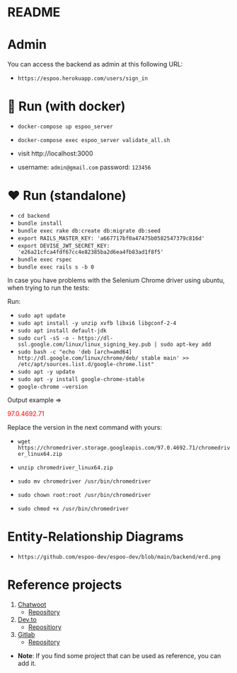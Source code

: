 # README

# Admin

You can access the backend as admin at this following URL:

- `https://espoo.herokuapp.com/users/sign_in`

# 🐳 Run (with docker)

- `docker-compose up espoo_server`

- `docker-compose exec espoo_server validate_all.sh`

- visit http://localhost:3000

- username: `admin@gmail.com` password: `123456`

# :heart: Run (standalone)

- `cd backend`
- `bundle install`
- `bundle exec rake db:create db:migrate db:seed`
- `export RAILS_MASTER_KEY: 'a667717bf0a47475b0582547379c816d'`
- `export DEVISE_JWT_SECRET_KEY: 'e26a21cfca4fdf67cc4e82385ba2d6ea4fb83ad1f8f5'`
- `bundle exec rspec`
- `bundle exec rails s -b 0`

In case you have problems with the Selenium Chrome driver using ubuntu, when trying to run the tests:

Run:

- `sudo apt update `
- `sudo apt install -y unzip xvfb libxi6 libgconf-2-4`
- `sudo apt install default-jdk`
- `sudo curl -sS -o - https://dl-ssl.google.com/linux/linux_signing_key.pub | sudo apt-key add`
- `sudo bash -c "echo 'deb [arch=amd64] http://dl.google.com/linux/chrome/deb/ stable main' >> /etc/apt/sources.list.d/google-chrome.list"`
- `sudo apt -y update`
- `sudo apt -y install google-chrome-stable`
- `google-chrome –version`

Output example =>

<p style='color:red'>97.0.4692.71</p>

Replace the version in the next command with yours:

- `wget https://chromedriver.storage.googleapis.com/97.0.4692.71/chromedriver_linux64.zip`

- `unzip chromedriver_linux64.zip`
- `sudo mv chromedriver /usr/bin/chromedriver`
- `sudo chown root:root /usr/bin/chromedriver`
- `sudo chmod +x /usr/bin/chromedriver`

# Entity-Relationship Diagrams

- `https://github.com/espoo-dev/espoo-dev/blob/main/backend/erd.png`

# Reference projects

1. [Chatwoot](https://www.chatwoot.com/)
   - [Repository](https://github.com/chatwoot/chatwoot)
1. [Dev.to](https://dev.to/)
   - [Repositiory](https://github.com/forem/forem)
1. [Gitlab](https://about.gitlab.com/)
   - [Repository](https://github.com/gitlabhq/gitlabhq)

- **Note**: If you find some project that can be used as reference, you can add it.
